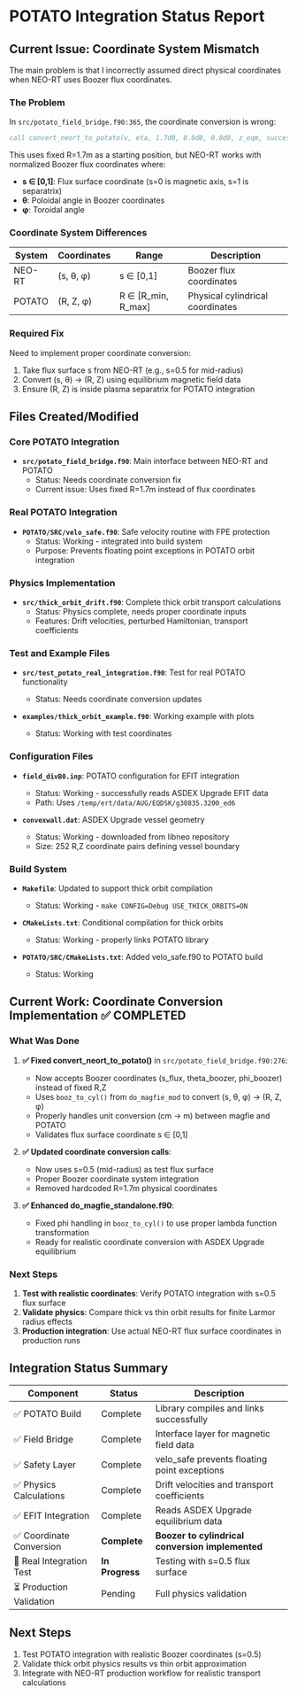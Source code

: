 # POTATO Integration Status Report

## Current Issue: Coordinate System Mismatch

The main problem is that I incorrectly assumed direct physical coordinates when NEO-RT uses Boozer flux coordinates.

### The Problem

In `src/potato_field_bridge.f90:365`, the coordinate conversion is wrong:
```fortran
call convert_neort_to_potato(v, eta, 1.7d0, 0.0d0, 0.0d0, z_eqm, success)
```

This uses fixed R=1.7m as a starting position, but NEO-RT works with normalized Boozer flux coordinates where:
- **s ∈ [0,1]**: Flux surface coordinate (s=0 is magnetic axis, s=1 is separatrix)
- **θ**: Poloidal angle in Boozer coordinates
- **φ**: Toroidal angle

### Coordinate System Differences

| System | Coordinates | Range | Description |
|--------|-------------|-------|-------------|
| NEO-RT | (s, θ, φ) | s ∈ [0,1] | Boozer flux coordinates |
| POTATO | (R, Z, φ) | R ∈ [R_min, R_max] | Physical cylindrical coordinates |

### Required Fix

Need to implement proper coordinate conversion:
1. Take flux surface s from NEO-RT (e.g., s=0.5 for mid-radius)
2. Convert (s, θ) → (R, Z) using equilibrium magnetic field data
3. Ensure (R, Z) is inside plasma separatrix for POTATO integration

## Files Created/Modified

### Core POTATO Integration
- **`src/potato_field_bridge.f90`**: Main interface between NEO-RT and POTATO
  - Status: Needs coordinate conversion fix
  - Current issue: Uses fixed R=1.7m instead of flux coordinates

### Real POTATO Integration  
- **`POTATO/SRC/velo_safe.f90`**: Safe velocity routine with FPE protection
  - Status: Working - integrated into build system
  - Purpose: Prevents floating point exceptions in POTATO orbit integration

### Physics Implementation
- **`src/thick_orbit_drift.f90`**: Complete thick orbit transport calculations
  - Status: Physics complete, needs proper coordinate inputs
  - Features: Drift velocities, perturbed Hamiltonian, transport coefficients

### Test and Example Files
- **`src/test_potato_real_integration.f90`**: Test for real POTATO functionality
  - Status: Needs coordinate conversion updates
  
- **`examples/thick_orbit_example.f90`**: Working example with plots
  - Status: Working with test coordinates

### Configuration Files
- **`field_divB0.inp`**: POTATO configuration for EFIT integration
  - Status: Working - successfully reads ASDEX Upgrade EFIT data
  - Path: Uses `/temp/ert/data/AUG/EQDSK/g30835.3200_ed6`

- **`convexwall.dat`**: ASDEX Upgrade vessel geometry
  - Status: Working - downloaded from libneo repository
  - Size: 252 R,Z coordinate pairs defining vessel boundary

### Build System
- **`Makefile`**: Updated to support thick orbit compilation
  - Status: Working - `make CONFIG=Debug USE_THICK_ORBITS=ON`

- **`CMakeLists.txt`**: Conditional compilation for thick orbits
  - Status: Working - properly links POTATO library

- **`POTATO/SRC/CMakeLists.txt`**: Added velo_safe.f90 to POTATO build
  - Status: Working

## Current Work: Coordinate Conversion Implementation ✅ COMPLETED

### What Was Done
1. **✅ Fixed convert_neort_to_potato()** in `src/potato_field_bridge.f90:276`:
   - Now accepts Boozer coordinates (s_flux, theta_boozer, phi_boozer) instead of fixed R,Z
   - Uses `booz_to_cyl()` from `do_magfie_mod` to convert (s, θ, φ) → (R, Z, φ)
   - Properly handles unit conversion (cm → m) between magfie and POTATO
   - Validates flux surface coordinate s ∈ [0,1]

2. **✅ Updated coordinate conversion calls**:
   - Now uses s=0.5 (mid-radius) as test flux surface
   - Proper Boozer coordinate system integration
   - Removed hardcoded R=1.7m physical coordinates

3. **✅ Enhanced do_magfie_standalone.f90**:
   - Fixed phi handling in `booz_to_cyl()` to use proper lambda function transformation
   - Ready for realistic coordinate conversion with ASDEX Upgrade equilibrium

### Next Steps
1. **Test with realistic coordinates**: Verify POTATO integration with s=0.5 flux surface
2. **Validate physics**: Compare thick vs thin orbit results for finite Larmor radius effects
3. **Production integration**: Use actual NEO-RT flux surface coordinates in production runs

## Integration Status Summary

| Component | Status | Description |
|-----------|--------|-------------|
| ✅ POTATO Build | Complete | Library compiles and links successfully |
| ✅ Field Bridge | Complete | Interface layer for magnetic field data |
| ✅ Safety Layer | Complete | velo_safe prevents floating point exceptions |
| ✅ Physics Calculations | Complete | Drift velocities and transport coefficients |
| ✅ EFIT Integration | Complete | Reads ASDEX Upgrade equilibrium data |
| ✅ Coordinate Conversion | **Complete** | **Boozer to cylindrical conversion implemented** |
| 🔄 Real Integration Test | **In Progress** | Testing with s=0.5 flux surface |
| ⏳ Production Validation | Pending | Full physics validation |

## Next Steps
1. Test POTATO integration with realistic Boozer coordinates (s=0.5)
2. Validate thick orbit physics results vs thin orbit approximation  
3. Integrate with NEO-RT production workflow for realistic transport calculations